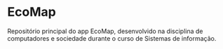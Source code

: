 # EcoMap
Repositório principal do app EcoMap, desenvolvido na disciplina de computadores e sociedade durante o curso de Sistemas de informação.
